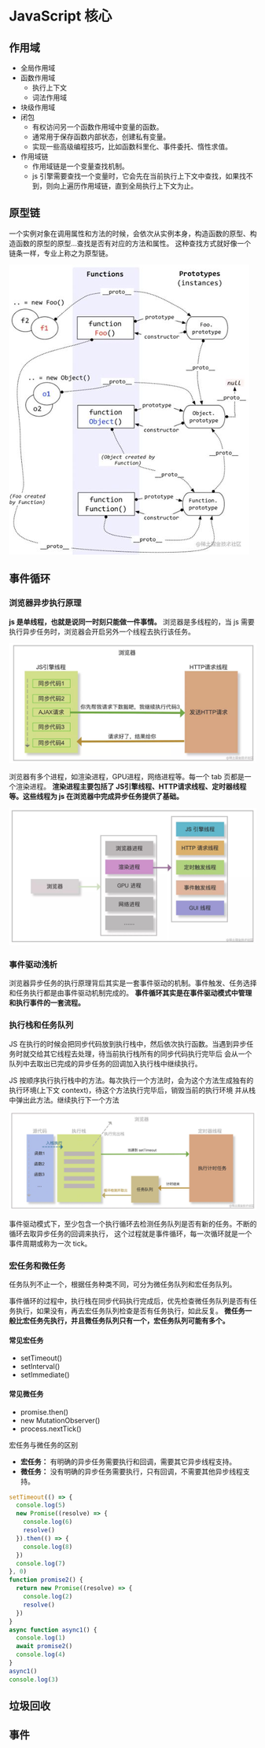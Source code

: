 # JavaScript 核心

## 作用域

- 全局作用域
- 函数作用域
  - 执行上下文
  - 词法作用域
- 块级作用域
- 闭包
  - 有权访问另一个函数作用域中变量的函数。
  - 通常用于保存函数内部状态，创建私有变量。
  - 实现一些高级编程技巧，比如函数科里化、事件委托、惰性求值。
- 作用域链
  - 作用域链是一个变量查找机制。
  - js 引擎需要查找一个变量时，它会先在当前执行上下文中查找，如果找不到，则向上遍历作用域链，直到全局执行上下文为止。

## 原型链

一个实例对象在调用属性和方法的时候，会依次从实例本身，构造函数的原型、构造函数的原型的原型...查找是否有对应的方法和属性。
这种查找方式就好像一个链条一样，专业上称之为原型链。

!['原型'](../../public/front/js_core_prototype.jpeg)

## 事件循环

### 浏览器异步执行原理
**js 是单线程，也就是说同一时刻只能做一件事情。**
浏览器是多线程的，当 js 需要执行异步任务时，浏览器会开启另外一个线程去执行该任务。

!['异步'](../../public/front/js_core_async.jpeg)

浏览器有多个进程，如渲染进程，GPU进程，网络进程等。每一个 tab 页都是一个渲染进程。
**渲染进程主要包括了 JS引擎线程、HTTP请求线程、定时器线程等。这些线程为 js 在浏览器中完成异步任务提供了基础。**

!['进程'](../../public/front/js_core_process.jpeg)

### 事件驱动浅析
浏览器异步任务的执行原理背后其实是一套事件驱动的机制。事件触发、任务选择和任务执行都是由事件驱动机制完成的。
**事件循环其实是在事件驱动模式中管理和执行事件的一套流程。**

### 执行栈和任务队列
JS 在执行的时候会把同步代码放到执行栈中，然后依次执行函数。当遇到异步任务时就交给其它线程去处理，待当前执行栈所有的同步代码执行完毕后
会从一个队列中去取出已完成的异步任务的回调加入执行栈中继续执行。

JS 按顺序执行执行栈中的方法。每次执行一个方法时，会为这个方法生成独有的执行环境(上下文 context)，待这个方法执行完毕后，销毁当前的执行环境
并从栈中弹出此方法。继续执行下一个方法

!['执行栈'](../../public/front/js_core_tick.jpeg)

事件驱动模式下，至少包含一个执行循环去检测任务队列是否有新的任务。不断的循环去取异步任务的回调来执行，
这个过程就是事件循环，每一次循环就是一个事件周期或称为一次 tick。

### 宏任务和微任务
任务队列不止一个，根据任务种类不同，可分为微任务队列和宏任务队列。

事件循环的过程中，执行栈在同步代码执行完成后，优先检查微任务队列是否有任务执行，如果没有，再去宏任务队列检查是否有任务执行，如此反复。
**微任务一般比宏任务先执行，并且微任务队列只有一个，宏任务队列可能有多个。**
#### 常见宏任务
* setTimeout()
* setInterval()
* setImmediate()

#### 常见微任务
* promise.then()
* new MutationObserver()
* process.nextTick()

宏任务与微任务的区别

* **宏任务：** 有明确的异步任务需要执行和回调，需要其它异步线程支持。
* **微任务：** 没有明确的异步任务需要执行，只有回调，不需要其他异步线程支持。

```js
setTimeout(() => {
  console.log(5)
  new Promise((resolve) => {
    console.log(6)
    resolve()
  }).then(() => {
    console.log(8)
  })
  console.log(7)
}, 0)
function promise2() {
  return new Promise((resolve) => {
    console.log(2)
    resolve()
  })
}
async function async1() {
  console.log(1)
  await promise2()
  console.log(4)
}
async1()
console.log(3)
```
## 垃圾回收

## 事件
